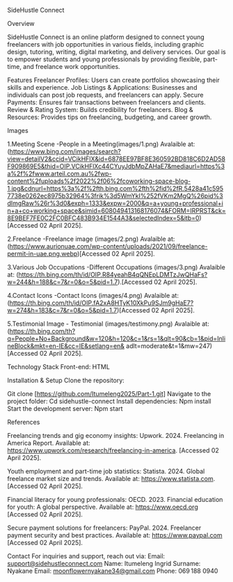 SideHustle Connect 

Overview 

SideHustle Connect is an online platform designed to connect young freelancers with job opportunities in various fields, including graphic design, tutoring, writing, digital marketing, and delivery services. Our goal is to empower students and young professionals by providing flexible, part-time, and freelance work opportunities. 

Features 
Freelancer Profiles: Users can create portfolios showcasing their skills and experience. 
Job Listings & Applications: Businesses and individuals can post job requests, and freelancers can apply. 
Secure Payments: Ensures fair transactions between freelancers and clients. 
Review & Rating System: Builds credibility for freelancers. 
Blog & Resources: Provides tips on freelancing, budgeting, and career growth. 

Images 

1.Meeting Scene -People in a Meeting(images/1.png)  Avalaible at: (https://www.bing.com/images/search?view=detailV2&ccid=VCikHFlX&id=6878EE97BF8E360592BD818C6D2AD58F909869E5&thid=OIP.VCikHFlXc44CYuyJdbMpZAHaE7&mediaurl=https%3a%2f%2fwww.arteil.com.au%2fwp-content%2fuploads%2f2022%2f06%2fcoworking-space-blog-1.jpg&cdnurl=https%3a%2f%2fth.bing.com%2fth%2fid%2fR.5428a41c5957738e0262ec8975b32964%3frik%3d5WmYkI%252fVKm2MgQ%26pid%3dImgRaw%26r%3d0&exph=1333&expw=2000&q=a+young+professional+in+a+co+working+space&simid=608049413168176074&FORM=IRPRST&ck=8E9BEF7FE0C2FC0BFC483B934E1544A3&selectedIndex=5&itb=0)[Accessed 02 April 2025].

2.Freelance -Freelance image (images/2.png) Avalaible at: (https://www.aurionuae.com/wp-content/uploads/2021/09/freelance-permit-in-uae.png.webp)[Accessed 02 April 2025].

3.Various Job Occupations -Different Occupations (images/3.png) Avalaible at: (https://th.bing.com/th/id/OIP.R84yeahB4qQNEpLDMTzJwQHaFs?w=244&h=188&c=7&r=0&o=5&pid=1.7).[Accessed 02 April 2025].

4.Contact Icons -Contact Icons (images/4.png) Avalaible at:(https://th.bing.com/th/id/OIP.fA2xA8HTyK10XkPu9SJm9gHaE7?w=274&h=183&c=7&r=0&o=5&pid=1.7)[Accessed 02 April 2025].

5.Testimonial Image - Testimonial (images/testimony.png) Avalaible at: (https://th.bing.com/th?q=People+No+Background&w=120&h=120&c=1&rs=1&qlt=90&cb=1&pid=InlineBlock&mkt=en-IE&cc=IE&setlang=en& adlt=moderate&t=1&mw=247) [Accessed 02 April 2025].

Technology Stack 
Front-end: HTML

Installation & Setup 
Clone the repository: 

Git clone [https://github.com/Itumeleng2025/Part-1.git]
Navigate to the project folder: 
Cd sidehustle-connect 
Install dependencies: 
Npm install 
Start the development server: 
Npm start 


References 

Freelancing trends and gig economy insights: Upwork. 2024. Freelancing in America Report. Available at: https://www.upwork.com/research/freelancing-in-america. [Accessed 02 April 2025]. 

Youth employment and part-time job statistics: Statista. 2024. Global freelance market size and trends. Available at: https://www.statista.com. [Accessed 02 April 2025]. 

Financial literacy for young professionals: OECD. 2023. Financial education for youth: A global perspective. Available at: https://www.oecd.org [Accessed 02 April 2025]. 

Secure payment solutions for freelancers: PayPal. 2024. Freelancer payment security and best practices. Available at: https://www.paypal.com [Accessed 02 April 2025]. 

 

 
Contact 
For inquiries and support, reach out via: 
Email: support@sidehustleconnect.com 
Name: Itumeleng Ingrid 
Surname: Nyakane
Email: moonflowernyakane34@gmail.com
Phone: 069 188 0940 


 
 
